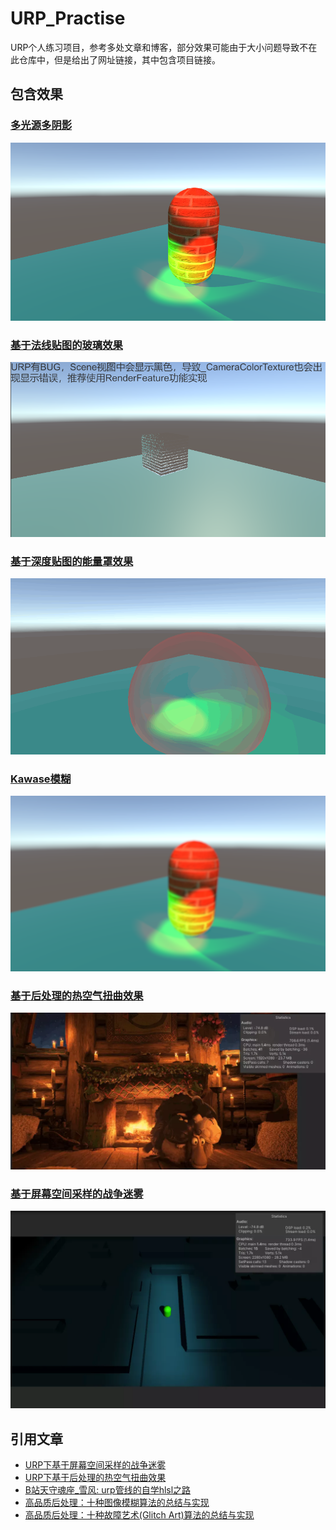 # URP_Practise
URP个人练习项目，参考多处文章和博客，部分效果可能由于大小问题导致不在此仓库中，但是给出了网址链接，其中包含项目链接。

## 包含效果
### [多光源多阴影](https://github.com/wqaetly/URP_Practise/tree/main/Assets/Samples/MultipleLightAndShadow)
![](./SamplePngs/MultiLightAndShadow.png)

### [基于法线贴图的玻璃效果](https://github.com/wqaetly/URP_Practise/tree/main/Assets/Samples/GlassBasedOnNormalMap)
![](./SamplePngs/GlassBasedOnNomalMap.png)

### [基于深度贴图的能量罩效果](https://github.com/wqaetly/URP_Practise/tree/main/Assets/Samples/EngryBasedOnDepthMap)
![](./SamplePngs/EngryBasedOnDepthMap.gif)

### [Kawase模糊](https://github.com/wqaetly/URP_Practise/tree/main/Assets/Samples/KawaseBlur)
![](./SamplePngs/KawaseBlur.png)

### [基于后处理的热空气扭曲效果](https://github.com/wqaetly/URP_Practise/tree/main/Assets/Samples/Air-distortion)
![](./SamplePngs/Air.gif!webp)

### [基于屏幕空间采样的战争迷雾](https://www.lfzxb.top/fog-of-war-based-on-ss-in-urp/)
![](./SamplePngs/FogOfWar.png!webp)

## 引用文章
 - [URP下基于屏幕空间采样的战争迷雾](https://www.lfzxb.top/fog-of-war-based-on-ss-in-urp/)
 - [URP下基于后处理的热空气扭曲效果](https://www.lfzxb.top/air-distortion-based-on-pp-in-urp/)
 - [B站天守魂座_雪风: urp管线的自学hlsl之路](https://www.bilibili.com/read/cv6382907)
 - [高品质后处理：十种图像模糊算法的总结与实现](https://zhuanlan.zhihu.com/p/125744132)
 - [高品质后处理：十种故障艺术(Glitch Art)算法的总结与实现](https://zhuanlan.zhihu.com/p/148256756)